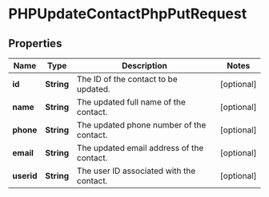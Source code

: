 

# PHPUpdateContactPhpPutRequest


## Properties

| Name | Type | Description | Notes |
|------------ | ------------- | ------------- | -------------|
|**id** | **String** | The ID of the contact to be updated. |  [optional] |
|**name** | **String** | The updated full name of the contact. |  [optional] |
|**phone** | **String** | The updated phone number of the contact. |  [optional] |
|**email** | **String** | The updated email address of the contact. |  [optional] |
|**userid** | **String** | The user ID associated with the contact. |  [optional] |



